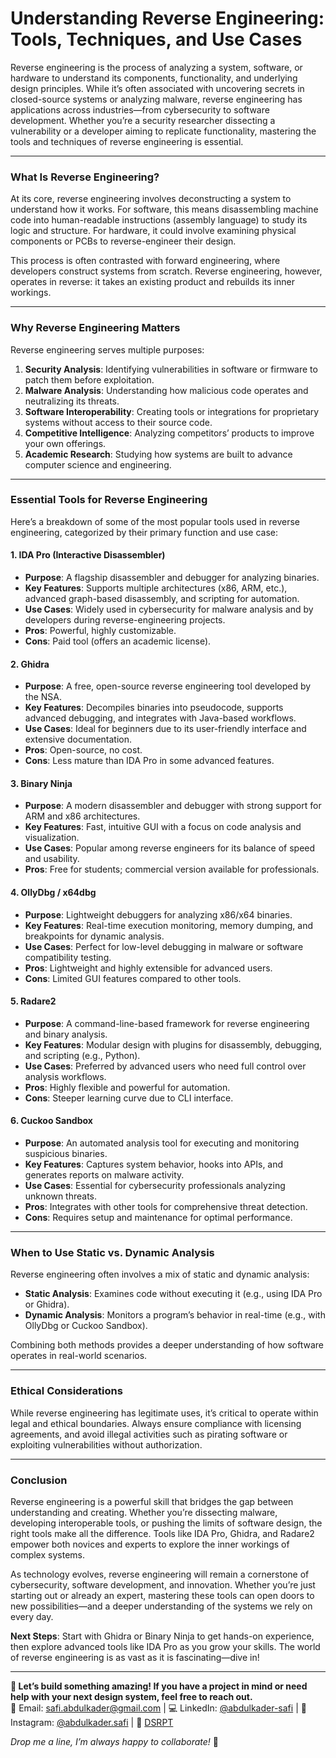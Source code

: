 # Understanding Reverse Engineering: Tools, Techniques, and Use Cases

Reverse engineering is the process of analyzing a system, software, or hardware to understand its components, functionality, and underlying design principles. While it’s often associated with uncovering secrets in closed-source systems or analyzing malware, reverse engineering has applications across industries—from cybersecurity to software development. Whether you’re a security researcher dissecting a vulnerability or a developer aiming to replicate functionality, mastering the tools and techniques of reverse engineering is essential.

---

### **What Is Reverse Engineering?**

At its core, reverse engineering involves deconstructing a system to understand how it works. For software, this means disassembling machine code into human-readable instructions (assembly language) to study its logic and structure. For hardware, it could involve examining physical components or PCBs to reverse-engineer their design.

This process is often contrasted with forward engineering, where developers construct systems from scratch. Reverse engineering, however, operates in reverse: it takes an existing product and rebuilds its inner workings.

---

### **Why Reverse Engineering Matters**

Reverse engineering serves multiple purposes:

1. **Security Analysis**: Identifying vulnerabilities in software or firmware to patch them before exploitation.
2. **Malware Analysis**: Understanding how malicious code operates and neutralizing its threats.
3. **Software Interoperability**: Creating tools or integrations for proprietary systems without access to their source code.
4. **Competitive Intelligence**: Analyzing competitors’ products to improve your own offerings.
5. **Academic Research**: Studying how systems are built to advance computer science and engineering.

---

### **Essential Tools for Reverse Engineering**

Here’s a breakdown of some of the most popular tools used in reverse engineering, categorized by their primary function and use case:

#### **1. IDA Pro (Interactive Disassembler)**

- **Purpose**: A flagship disassembler and debugger for analyzing binaries.
- **Key Features**: Supports multiple architectures (x86, ARM, etc.), advanced graph-based disassembly, and scripting for automation.
- **Use Cases**: Widely used in cybersecurity for malware analysis and by developers during reverse-engineering projects.
- **Pros**: Powerful, highly customizable.
- **Cons**: Paid tool (offers an academic license).

#### **2. Ghidra**

- **Purpose**: A free, open-source reverse engineering tool developed by the NSA.
- **Key Features**: Decompiles binaries into pseudocode, supports advanced debugging, and integrates with Java-based workflows.
- **Use Cases**: Ideal for beginners due to its user-friendly interface and extensive documentation.
- **Pros**: Open-source, no cost.
- **Cons**: Less mature than IDA Pro in some advanced features.

#### **3. Binary Ninja**

- **Purpose**: A modern disassembler and debugger with strong support for ARM and x86 architectures.
- **Key Features**: Fast, intuitive GUI with a focus on code analysis and visualization.
- **Use Cases**: Popular among reverse engineers for its balance of speed and usability.
- **Pros**: Free for students; commercial version available for professionals.

#### **4. OllyDbg / x64dbg**

- **Purpose**: Lightweight debuggers for analyzing x86/x64 binaries.
- **Key Features**: Real-time execution monitoring, memory dumping, and breakpoints for dynamic analysis.
- **Use Cases**: Perfect for low-level debugging in malware or software compatibility testing.
- **Pros**: Lightweight and highly extensible for advanced users.
- **Cons**: Limited GUI features compared to other tools.

#### **5. Radare2**

- **Purpose**: A command-line-based framework for reverse engineering and binary analysis.
- **Key Features**: Modular design with plugins for disassembly, debugging, and scripting (e.g., Python).
- **Use Cases**: Preferred by advanced users who need full control over analysis workflows.
- **Pros**: Highly flexible and powerful for automation.
- **Cons**: Steeper learning curve due to CLI interface.

#### **6. Cuckoo Sandbox**

- **Purpose**: An automated analysis tool for executing and monitoring suspicious binaries.
- **Key Features**: Captures system behavior, hooks into APIs, and generates reports on malware activity.
- **Use Cases**: Essential for cybersecurity professionals analyzing unknown threats.
- **Pros**: Integrates with other tools for comprehensive threat detection.
- **Cons**: Requires setup and maintenance for optimal performance.

---

### **When to Use Static vs. Dynamic Analysis**

Reverse engineering often involves a mix of static and dynamic analysis:

- **Static Analysis**: Examines code without executing it (e.g., using IDA Pro or Ghidra).
- **Dynamic Analysis**: Monitors a program’s behavior in real-time (e.g., with OllyDbg or Cuckoo Sandbox).

Combining both methods provides a deeper understanding of how software operates in real-world scenarios.

---

### **Ethical Considerations**

While reverse engineering has legitimate uses, it’s critical to operate within legal and ethical boundaries. Always ensure compliance with licensing agreements, and avoid illegal activities such as pirating software or exploiting vulnerabilities without authorization.

---

### **Conclusion**

Reverse engineering is a powerful skill that bridges the gap between understanding and creating. Whether you’re dissecting malware, developing interoperable tools, or pushing the limits of software design, the right tools make all the difference. Tools like IDA Pro, Ghidra, and Radare2 empower both novices and experts to explore the inner workings of complex systems.

As technology evolves, reverse engineering will remain a cornerstone of cybersecurity, software development, and innovation. Whether you’re just starting out or already an expert, mastering these tools can open doors to new possibilities—and a deeper understanding of the systems we rely on every day.

**Next Steps**: Start with Ghidra or Binary Ninja to get hands-on experience, then explore advanced tools like IDA Pro as you grow your skills. The world of reverse engineering is as vast as it is fascinating—dive in!

---

**🚀 Let’s build something amazing! If you have a project in mind or need help with your next design system, feel free to reach out.**  
📧 Email: [safi.abdulkader@gmail.com](mailto:safi.abdulkader@gmail.com) | 💻 LinkedIn: [@abdulkader-safi](https://www.linkedin.com/in/abdulkader-safi/) | 📱 Instagram: [@abdulkader.safi](https://www.instagram.com/abdulkader.safi/) | 🏢 [DSRPT](https://www.dsrpt.com.au/kw/contact)

_Drop me a line, I’m always happy to collaborate!_ 🚀
